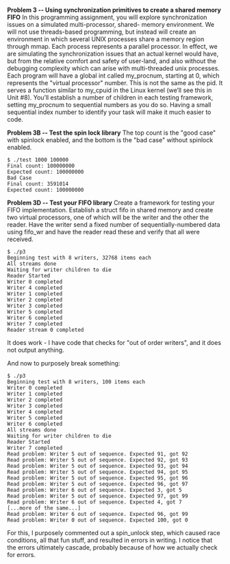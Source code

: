 
**Problem 3 -- Using synchronization primitives to create a shared memory FIFO**
In this programming assignment, you will explore synchronization issues on a simulated multi-processor, shared-
memory environment. We will not use threads-based programming, but instead will create an environment in which
several UNIX processes share a memory region through mmap. Each process represents a parallel processor. In
effect, we are simulating the synchronization issues that an actual kernel would have, but from the relative comfort
and safety of user-land, and also without the debugging complexity which can arise with multi-threaded unix
processes.
Each program will have a global int called my_procnum, starting at 0, which represents the "virtual processor"
number. This is not the same as the pid. It serves a function similar to my_cpuid in the Linux kernel (we’ll see this
in Unit #8). You’ll establish a number of children in each testing framework, setting my_procnum to sequential
numbers as you do so. Having a small sequential index number to identify your task will make it much easier to
code.

**Problem 3B -- Test the spin lock library**
The top count is the "good case" with spinlock enabled, and the bottom is the "bad case" without spinlock enabled. 
```
$ ./test 1000 100000
Final count: 100000000
Expected count: 100000000
Bad Case
Final count: 3591014
Expected count: 100000000
```

**Problem 3D -- Test your FIFO library**
Create a framework for testing your FIFO implementation. Establish a struct fifo in shared memory and create
two virtual processors, one of which will be the writer and the other the reader. Have the writer send a fixed number
of sequentially-numbered data using fifo_wr and have the reader read these and verify that all were received. 


```
$ ./p3
Beginning test with 8 writers, 32768 items each
All streams done
Waiting for writer children to die
Reader Started
Writer 0 completed
Writer 4 completed
Writer 1 completed
Writer 2 completed
Writer 3 completed
Writer 5 completed
Writer 6 completed
Writer 7 completed
Reader stream 0 completed
```
It does work - I have code that checks for "out of order writers", and it does not output anything. 


And now to purposely break something: 
```
$ ./p3
Beginning test with 8 writers, 100 items each
Writer 0 completed
Writer 1 completed
Writer 2 completed
Writer 3 completed
Writer 4 completed
Writer 5 completed
Writer 6 completed
All streams done
Waiting for writer children to die
Reader Started
Writer 7 completed
Read problem: Writer 5 out of sequence. Expected 91, got 92
Read problem: Writer 5 out of sequence. Expected 92, got 93
Read problem: Writer 5 out of sequence. Expected 93, got 94
Read problem: Writer 5 out of sequence. Expected 94, got 95
Read problem: Writer 5 out of sequence. Expected 95, got 96
Read problem: Writer 5 out of sequence. Expected 96, got 97
Read problem: Writer 6 out of sequence. Expected 3, got 5
Read problem: Writer 5 out of sequence. Expected 97, got 99
Read problem: Writer 6 out of sequence. Expected 4, got 7
[...more of the same...]
Read problem: Writer 6 out of sequence. Expected 96, got 99
Read problem: Writer 0 out of sequence. Expected 100, got 0
```

For this, I purposely commented out a spin_unlock step, which caused race conditions, all that fun stuff, and resulted in errors in writing. I notice that the errors ultimately cascade, probably because of how we actually check for errors. 